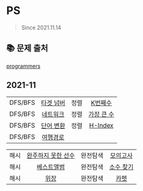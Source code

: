 # PS

> Since 2021.11.14

## :books: 문제 출처

[programmers](https://programmers.co.kr/)

## 2021-11

|       |                  |                  |                  | 
| :------- | :----------------------:  | :----------------------:  | :----------------------:  |
| DFS/BFS | [타겟 넘버](https://programmers.co.kr/learn/courses/30/lessons/43165) | 정렬 | [K번째수](https://programmers.co.kr/learn/courses/30/lessons/42748) |
| DFS/BFS | [네트워크](https://programmers.co.kr/learn/courses/30/lessons/43162) |  정렬 | [가장 큰 수](https://programmers.co.kr/learn/courses/30/lessons/42746) | 
| DFS/BFS | [단어 변환](https://programmers.co.kr/learn/courses/30/lessons/43163) |  정렬 | [H-Index](https://programmers.co.kr/learn/courses/30/lessons/42747) | 
| DFS/BFS | [여행경로](https://programmers.co.kr/learn/courses/30/lessons/43164) | 

|       |                  |                  |                  | 
| :------- | :----------------------:  | :----------------------:  | :----------------------:  |
| 해시 | [완주하지 못한 선수](https://programmers.co.kr/learn/courses/30/lessons/42576) | 완전탐색 | [모의고사](https://programmers.co.kr/learn/courses/30/lessons/42840) |
| 해시 | [베스트앨범](https://programmers.co.kr/learn/courses/30/lessons/42579) |  완전탐색 | [소수 찾기](https://programmers.co.kr/learn/courses/30/lessons/42839) | 
| 해시 | [위장](https://programmers.co.kr/learn/courses/30/lessons/42578) |  완전탐색 | [카펫](https://programmers.co.kr/learn/courses/30/lessons/42842) | 
